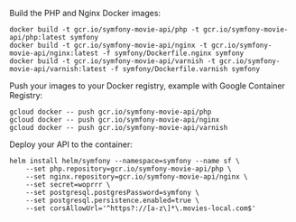 Build the PHP and Nginx Docker images:
```
docker build -t gcr.io/symfony-movie-api/php -t gcr.io/symfony-movie-api/php:latest symfony
docker build -t gcr.io/symfony-movie-api/nginx -t gcr.io/symfony-movie-api/nginx:latest -f symfony/Dockerfile.nginx symfony
docker build -t gcr.io/symfony-movie-api/varnish -t gcr.io/symfony-movie-api/varnish:latest -f symfony/Dockerfile.varnish symfony
```
Push your images to your Docker registry, example with Google Container Registry:
```
gcloud docker -- push gcr.io/symfony-movie-api/php
gcloud docker -- push gcr.io/symfony-movie-api/nginx
gcloud docker -- push gcr.io/symfony-movie-api/varnish
```

Deploy your API to the container:

```
helm install helm/symfony --namespace=symfony --name sf \
    --set php.repository=gcr.io/symfony-movie-api/php \
    --set nginx.repository=gcr.io/symfony-movie-api/nginx \
    --set secret=woprrr \
    --set postgresql.postgresPassword=symfony \
    --set postgresql.persistence.enabled=true \
    --set corsAllowUrl='^https?://[a-z\]*\.movies-local.com$'
```
